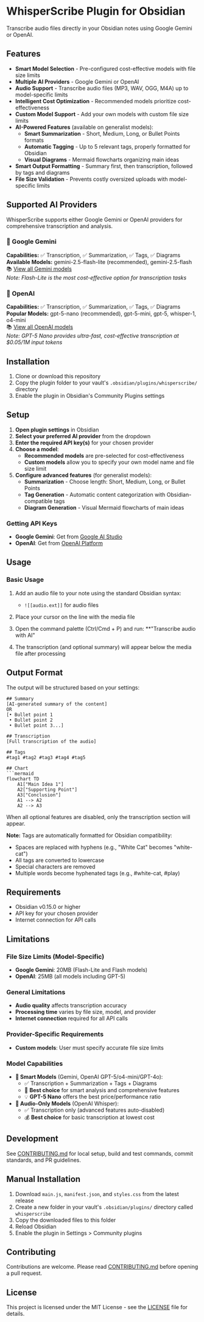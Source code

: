 # WhisperScribe Plugin for Obsidian

Transcribe audio files directly in your Obsidian notes using Google Gemini or OpenAI.

## Features

- **Smart Model Selection** - Pre-configured cost-effective models with file size limits
- **Multiple AI Providers** - Google Gemini or OpenAI
- **Audio Support** - Transcribe audio files (MP3, WAV, OGG, M4A) up to model-specific limits
- **Intelligent Cost Optimization** - Recommended models prioritize cost-effectiveness
- **Custom Model Support** - Add your own models with custom file size limits
- **AI-Powered Features** (available on generalist models):
  - **Smart Summarization** - Short, Medium, Long, or Bullet Points formats
  - **Automatic Tagging** - Up to 5 relevant tags, properly formatted for Obsidian
  - **Visual Diagrams** - Mermaid flowcharts organizing main ideas
- **Smart Output Formatting** - Summary first, then transcription, followed by tags and diagrams
- **File Size Validation** - Prevents costly oversized uploads with model-specific limits

## Supported AI Providers

WhisperScribe supports either Google Gemini or OpenAI providers for comprehensive transcription and analysis.

### 🤖 Google Gemini
**Capabilities:** ✅ Transcription, ✅ Summarization, ✅ Tags, ✅ Diagrams  
**Available Models:** gemini-2.5-flash-lite (recommended), gemini-2.5-flash  
📚 [View all Gemini models](https://ai.google.dev/gemini-api/docs/models)  
*Note: Flash-Lite is the most cost-effective option for transcription tasks*

### 🤖 OpenAI
**Capabilities:** ✅ Transcription, ✅ Summarization, ✅ Tags, ✅ Diagrams  
**Popular Models:** gpt-5-nano (recommended), gpt-5-mini, gpt-5, whisper-1, o4-mini  
📚 [View all OpenAI models](https://platform.openai.com/docs/models)  
*Note: GPT-5 Nano provides ultra-fast, cost-effective transcription at $0.05/1M input tokens*


## Installation

1. Clone or download this repository
2. Copy the plugin folder to your vault's `.obsidian/plugins/whisperscribe/` directory
3. Enable the plugin in Obsidian's Community Plugins settings

## Setup

1. **Open plugin settings** in Obsidian
2. **Select your preferred AI provider** from the dropdown
3. **Enter the required API key(s)** for your chosen provider
4. **Choose a model**:
   - **Recommended models** are pre-selected for cost-effectiveness
   - **Custom models** allow you to specify your own model name and file size limit
5. **Configure advanced features** (for generalist models):
   - **Summarization** - Choose length: Short, Medium, Long, or Bullet Points
   - **Tag Generation** - Automatic content categorization with Obsidian-compatible tags
   - **Diagram Generation** - Visual Mermaid flowcharts of main ideas

### Getting API Keys

- **Google Gemini**: Get from [Google AI Studio](https://aistudio.google.com/app/apikey)
- **OpenAI**: Get from [OpenAI Platform](https://platform.openai.com/api-keys)


## Usage

### Basic Usage

1. Add an audio file to your note using the standard Obsidian syntax:
   - `![[audio.ext]]` for audio files

2. Place your cursor on the line with the media file

3. Open the command palette (Ctrl/Cmd + P) and run:
   **"Transcribe audio with AI"

4. The transcription (and optional summary) will appear below the media file after processing


## Output Format

The output will be structured based on your settings:

```
## Summary
[AI-generated summary of the content]
OR
[• Bullet point 1
 • Bullet point 2
 • Bullet point 3...]

## Transcription
[Full transcription of the audio]

## Tags
#tag1 #tag2 #tag3 #tag4 #tag5

## Chart
```mermaid
flowchart TD
    A1["Main Idea 1"]
    A2["Supporting Point"]
    A3["Conclusion"]
    A1 --> A2
    A2 --> A3
```

When all optional features are disabled, only the transcription section will appear.

**Note:** Tags are automatically formatted for Obsidian compatibility:
- Spaces are replaced with hyphens (e.g., "White Cat" becomes "white-cat")
- All tags are converted to lowercase
- Special characters are removed
- Multiple words become hyphenated tags (e.g., #white-cat, #play)

## Requirements

- Obsidian v0.15.0 or higher
- API key for your chosen provider
- Internet connection for API calls

## Limitations

### File Size Limits (Model-Specific)
- **Google Gemini**: 20MB (Flash-Lite and Flash models)
- **OpenAI**: 25MB (all models including GPT-5)

### General Limitations
- **Audio quality** affects transcription accuracy
- **Processing time** varies by file size, model, and provider
- **Internet connection** required for all API calls

### Provider-Specific Requirements
- **Custom models**: User must specify accurate file size limits

### Model Capabilities
- **🤖 Smart Models** (Gemini, OpenAI GPT-5/o4-mini/GPT-4o):
  - ✅ Transcription + Summarization + Tags + Diagrams
  - 🧠 **Best choice** for smart analysis and comprehensive features
  - 💡 **GPT-5 Nano** offers the best price/performance ratio
- **🎯 Audio-Only Models** (OpenAI Whisper):
  - ✅ Transcription only (advanced features auto-disabled)
  - 💰 **Best choice** for basic transcription at lowest cost

## Development

See [CONTRIBUTING.md](CONTRIBUTING.md) for local setup, build and test commands, commit standards, and PR guidelines.

## Manual Installation

1. Download `main.js`, `manifest.json`, and `styles.css` from the latest release
2. Create a new folder in your vault's `.obsidian/plugins/` directory called `whisperscribe`
3. Copy the downloaded files to this folder
4. Reload Obsidian
5. Enable the plugin in Settings > Community plugins

## Contributing

Contributions are welcome. Please read [CONTRIBUTING.md](CONTRIBUTING.md) before opening a pull request.

## License

This project is licensed under the MIT License - see the [LICENSE](LICENSE) file for details.
